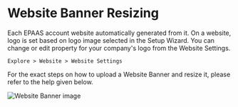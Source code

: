 <!-- add-breadcrumbs -->
# Website Banner Resizing

Each EPAAS account website automatically generated from it. On a website, logo is set based on logo image selected in the Setup Wizard. You can change or edit property for your company's logo from the Website Settings.

`Explore > Website > Website Settings`

For the exact steps on how to upload a Website Banner and resize it, please refer to the help given below.

<img class="screenshot" alt="Website Banner image" src="{{docs_base_url}}/assets/img/articles/brand-logo.gif">